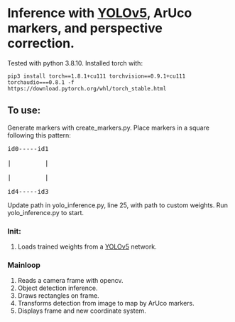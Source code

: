 # Inference with [YOLOv5](https://github.com/ultralytics/yolov5), ArUco markers, and perspective correction.

Tested with python 3.8.10.
Installed torch with:
```
pip3 install torch==1.8.1+cu111 torchvision==0.9.1+cu111 torchaudio===0.8.1 -f https://download.pytorch.org/whl/torch_stable.html
```

## To use:
Generate markers with create_markers.py.
Place markers in a square following this pattern:
<pre>
id0-----id1<br />
|         |<br /> 
|         |<br /> 
id4-----id3
</pre>
Update path in yolo_inference.py, line 25, with path to custom weights.
Run yolo_inference.py to start.

### Init:
  1) Loads trained weights from a [YOLOv5](https://github.com/ultralytics/yolov5) network.
### Mainloop
  1) Reads a camera frame with opencv.
  2) Object detection inference.
  3) Draws rectangles on frame.
  4) Transforms detection from image to map by ArUco markers.
  5) Displays frame and new coordinate system.
